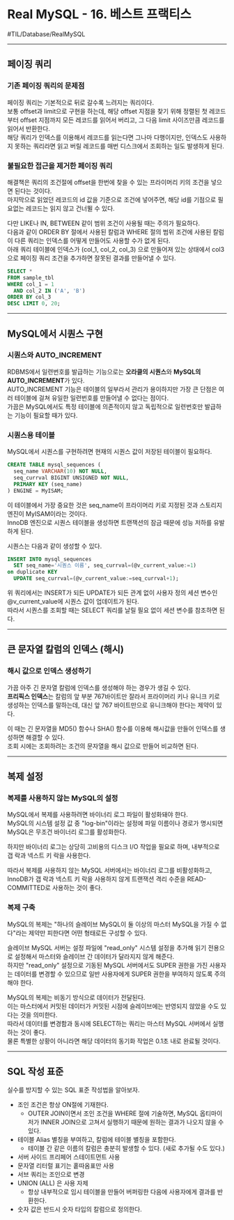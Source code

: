 # Real MySQL - 16. 베스트 프랙티스
#TIL/Database/RealMySQL

---

## 페이징 쿼리

### 기존 페이징 쿼리의 문제점

페이징 쿼리는 기본적으로 뒤로 갈수록 느려지는 쿼리이다.  
보통 offset과 limit으로 구현을 하는데, 해당 offset 지점을 찾기 위해 정렬된 첫 레코드부터 offset 지점까지 모든 레코드를 읽어서 버리고, 그 다음 limit 사이즈만큼 레코드를 읽어서 반환한다.  
해당 쿼리가 인덱스를 이용해서 레코드를 읽는다면 그나마 다행이지만, 인덱스도 사용하지 못하는 쿼리라면 읽고 버릴 레코드를 매번 디스크에서 조회하는 일도 발생하게 된다.  

### 불필요한 접근을 제거한 페이징 쿼리

해결책은 쿼리의 조건절에 offset을 한번에 찾을 수 있는 프라이머리 키의 조건을 넣으면 된다는 것이다.  
마지막으로 읽었던 레코드의 id 값을 기준으로 조건에 넣어주면, 해당 id를 기점으로 필요없는 레코드는 읽지 않고 건너뛸 수 있다.  

다만 LIKE나 IN, BETWEEN 같이 범위 조건이 사용될 때는 주의가 필요하다.  
다음과 같이 ORDER BY 절에서 사용된 칼럼과 WHERE 절의 범위 조건에 사용된 칼럼이 다른 쿼리는 인덱스를 어떻게 만들어도 사용할 수가 없게 된다.  
아래 쿼리 테이블에 인덱스가 (col_1, col_2, col_3) 으로 만들어져 있는 상태에서 col3으로 페이징 쿼리 조건을 추가하면 잘못된 결과를 만들어낼 수 있다.  

```sql
SELECT *
FROM sample_tbl
WHERE col_1 = 1
  AND col_2 IN ('A', 'B')
ORDER BY col_3
DESC LIMIT 0, 20;
```

---

## MySQL에서 시퀀스 구현

### 시퀀스와 AUTO_INCREMENT

RDBMS에서 일련번호를 발급하는 기능으로는 **오라클의 시퀀스**와 **MySQL의 AUTO_INCREMENT**가 있다.  
AUTO_INCREMENT 기능은 테이블의 일부라서  관리가 용이하지만 가장 큰 단점은 여러 테이블에 걸쳐 유일한 일련번호를 만들어낼 수 없다는 점이다.  
가끔은 MySQL에서도 특정 테이블에 의존적이지 않고 독립적으로 일련번호만 발급하는 기능이 필요할 때가 있다.  

### 시퀀스용 테이블

MySQL에서 시퀀스를 구현하려면 현재의 시퀀스 값이 저장된 테이블이 필요하다.  

```sql
CREATE TABLE mysql_sequences (
  seq_name VARCHAR(10) NOT NULL,
  seq_currval BIGINT UNSIGNED NOT NULL,
  PRIMARY KEY (seq_name)
) ENGINE = MyISAM;
```

이 테이블에서 가장 중요한 것은 seq_name이 프라이머리 키로 지정된 것과 스토리지 엔진이 MyISAM이라는 것이다.  
InnoDB 엔진으로 시퀀스 테이블을 생성하면 트랜잭션의 잠금 때문에 성능 저하를 유발하게 된다.  

시퀀스는 다음과 같이 생성할 수 있다.  

```sql
INSERT INTO mysql_sequences
  SET seq_name='시퀀스 이름', seq_currval=(@v_current_value:=1)
on duplicate KEY
  UPDATE seq_currval=(@v_current_value:=seq_currval+1);
```

위 쿼리에서는 INSERT가 되든 UPDATE가 되든 관계 없이 사용자 정의 세션 변수인 @v_current_value에 시퀀스 값이 업데이트가 된다.  
따라서 시퀀스를 조회할 때는 SELECT 쿼리를 날릴 필요 없이 세션 변수를 참조하면 된다.  

---

## 큰 문자열 칼럼의 인덱스 (해시)

### 해시 값으로 인덱스 생성하기

가끔 아주 긴 문자열 칼럼에 인덱스를 생성해야 하는 경우가 생길 수 있다.  
**프리픽스 인덱스**는 칼럼의 앞 부분 767바이트만 잘라서 프라이머리 키나 유니크 키로 생성하는 인덱스를 말하는데, 대신 앞 767 바이트만으로 유니크해야 한다는 제약이 있다.  

이 때는 긴 문자열을 MD5() 함수나 SHA() 함수를 이용해 해시값을 만들어 인덱스를 생성하면 해결할 수 있다.  
조회 시에는 조회하려는 조건의 문자열을 해시 값으로 만들어 비교하면 된다.  

---

## 복제 설정

### 복제를 사용하지 않는 MySQL의 설정

MySQL에서 복제를 사용하려면 바이너리 로그 파일이 활성화돼야 한다.  
MySQL의 시스템 설정 값 중 "log-bin"이라는 설정에 파일 이름이나 경로가 명시되면 MySQL은 무조건 바이너리 로그를 활성화한다.  

하지만 바이너리 로그는 상당히 고비용의 디스크 I/O 작업을 필요로 하며, 내부적으로 갭 락과 넥스트 키 락을 사용한다.  

따라서 복제를 사용하지 않는 MySQL 서버에서는 바이너리 로그를 비활성화하고, InnoDB가 갭 락과 넥스트 키 락을 사용하지 않게 트랜잭션 격리 수준을 READ-COMMITTED로 사용하는 것이 좋다.  


### 복제 구축

MySQL의 복제는 "하나의 슬레이브 MySQL이 둘 이상의 마스터 MySQL을 가질 수 없다"라는 제약만 피한다면 어떤 형태로든 구성할 수 있다.  

슬레이브 MySQL 서버는 설정 파일에 "read_only" 시스템 설정을 추가해 읽기 전용으로 설정해서 마스터와 슬레이브 간 데이터가 달라지지 않게 해준다.  
하지만 "read_only" 설정으로 기동된 MySQL 서버에서도 SUPER 권한을 가진 사용자는 데이터를 변경할 수 있으므로 일반 사용자에게 SUPER 권한을 부여하지 않도록 주의해야 한다.  

MySQL의 복제는 비동기 방식으로 데이터가 전달된다.  
이는 마스터에서 커밋된 데이터가 커밋된 시점에 슬레이브에는 반영되지 않았을 수도 있다는 것을 의미한다.  
따라서 데이터를 변경함과 동시에 SELECT하는 쿼리는 마스터 MySQL 서버에서 실행하는 것이 좋다.  
물론 특별한 상황이 아니라면 해당 데이터의 동기화 작업은 0.1초 내로 완료될 것이다.  

---

## SQL 작성 표준

실수를 방지할 수 있는 SQL 표준 작성법을 알아보자.  

- 조인 조건은 항상 ON절에 기재한다.
	- OUTER JOIN이면서 조인 조건을 WHERE 절에 기술하면, MySQL 옵티마이저가 INNER JOIN으로 고쳐서 실행하기 때문에 원하는 결과가 나오지 않을 수 있다.
- 테이블 Alias 별칭을 부여하고, 칼럼에 테이블 별칭을 포함한다.
	- 테이블 간 같은 이름의 칼럼은 충분히 발생할 수 있다. (새로 추가될 수도 있다.)
- 서버 사이드 프리페어 스테이트먼트 사용
- 문자열 리터럴 표기는 홑따옴표만 사용
- 서브 쿼리는 조인으로 변경
- UNION (ALL) 은 사용 자제
	- 항상 내부적으로 임시 테이블을 만들어 버퍼링한 다음에 사용자에게 결과를 반환한다.
- 숫자 값은 반드시 숫자 타입의 칼럼으로 정의한다.






